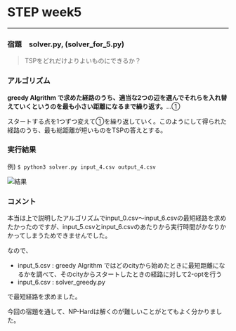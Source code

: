 # STEP week5

---

### 宿題　solver.py, (solver_for_5.py)
> TSPをどれだけよりよいものにできるか？

### アルゴリズム
**greedy Algrithm で求めた経路のうち、適当な2つの辺を選んでそれらを入れ替えていくというのを最も小さい距離になるまで繰り返す。**...①

スタートする点を1つずつ変えて①を繰り返していく。このようにして得られた経路のうち、最も総距離が短いものをTSPの答えとする。


### 実行結果
例) `$ python3 solver.py input_4.csv output_4.csv`

<img src = "/Users/izumikoyuki/STEP/week5/TSP_output_4.png" alt = "結果">


### コメント
本当は上で説明したアルゴリズムでinput_0.csv〜input_6.csvの最短経路を求めたかったのですが、input_5.csvとinput_6.csvのあたりから実行時間がかなりかかってしまうためできませんでした。

なので、
* input_5.csv : greedy Algrithm ではどのcityから始めたときに最短距離になるかを調べて、そのcityからスタートしたときの経路に対して2-optを行う
* input_6.csv : solver_greedy.py

で最短経路を求めました。

今回の宿題を通して、NP-Hardは解くのが難しいことがとてもよく分かりました。
